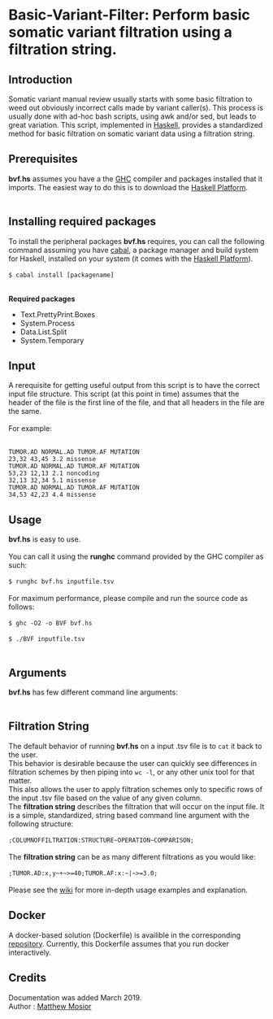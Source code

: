 # Basic-Variant-Filter: Perform basic somatic variant filtration using a filtration string.

## Introduction

Somatic variant manual review usually starts with some basic filtration to weed out obviously incorrect calls made by variant caller(s).  This process is usually done with ad-hoc bash scripts, using awk and/or sed, but leads to great variation.  This script, implemented in [Haskell](https://www.haskell.org/), provides a standardized method for basic filtration on somatic variant data using a filtration string.

## Prerequisites

**bvf.hs** assumes you have a the [GHC](https://www.haskell.org/ghc/) compiler and packages installed that it imports.  The easiest way to do this is to download the [Haskell Platform](https://www.haskell.org/platform/).<br/><br/>

## Installing required packages

To install the peripheral packages **bvf.hs** requires, you can call the following command assuming you have [cabal](https://www.haskell.org/cabal/), a package manager and build system for Haskell, installed on your system (it comes with the [Haskell Platform](https://www.haskell.org/platform/)).<br/><br/>
`$ cabal install [packagename]`<br/><br/>

**Required packages**
 - Text.PrettyPrint.Boxes
 - System.Process
 - Data.List.Split 
 - System.Temporary

## Input

A rerequisite for getting useful output from this script is to have the correct input file structure.  This script (at this point in time) assumes that the header of the file is the first line of the file, and that all headers in the file are the same.<br/><br/>
For example:<br/><br/>
```
TUMOR.AD NORMAL.AD TUMOR.AF MUTATION
23,32 43,45 3.2 missense
TUMOR.AD NORMAL.AD TUMOR.AF MUTATION
53,23 12,13 2.1 noncoding
32,13 32,34 5.1 missense
TUMOR.AD NORMAL.AD TUMOR.AF MUTATION
34,53 42,23 4.4 missense
```

## Usage

**bvf.hs** is easy to use.<br/><br/>
You can call it using the **runghc** command provided by the GHC compiler as such:<br/><br/>
`$ runghc bvf.hs inputfile.tsv`<br/><br/>
For maximum performance, please compile and run the source code as follows:<br/><br/>
`$ ghc -O2 -o BVF bvf.hs`<br/><br/>
`$ ./BVF inputfile.tsv`<br/><br/>

## Arguments

**bvf.hs** has few different command line arguments:<br/><br/>


## Filtration String

The default behavior of running **bvf.hs** on a input .tsv file is to `cat` it back to the user.<br/>
This behavior is desirable because the user can quickly see differences in filtration schemes by then piping into `wc -l`, or any other unix tool for that matter.  
This also allows the user to apply filtration schemes only to specific rows of the input .tsv file based on the value of any given column.<br/>
The **filtration string** describes the filtration that will occur on the input file.  It is a simple, standardized, string based command line argument with the following structure:<br/><br/>
`;COLUMNOFFILTRATION:STRUCTURE~OPERATION~COMPARISON;`<br/><br/>
The **filtration string** can be as many different filtrations as you would like:<br/><br/>
`;TUMOR.AD:x,y~+~>=40;TUMOR.AF:x:~|~>=3.0;`<br/><br/>
Please see the [wiki](https://github.com/Matthew-Mosior/Basic-Variant-Filter/wiki) for more in-depth usage examples and explanation.

## Docker 

A docker-based solution (Dockerfile) is availible in the corresponding [repository](https://github.com/Matthew-Mosior/Basic-Variant-Filter---Docker).  Currently, this Dockerfile assumes that you run docker interactively.

## Credits

Documentation was added March 2019.<br/>
Author : [Matthew Mosior](https://github.com/Matthew-Mosior)
